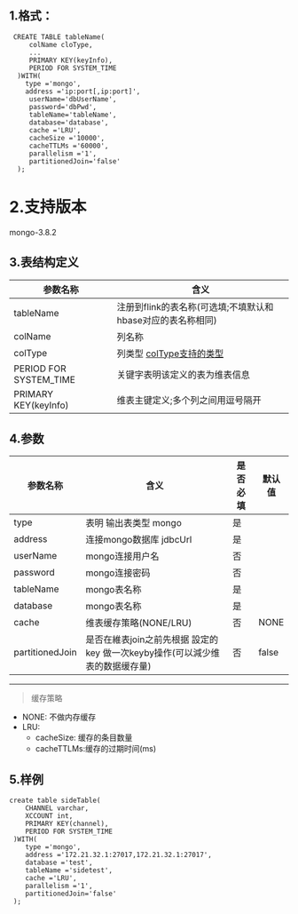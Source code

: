 
## 1.格式：
```
 CREATE TABLE tableName(
     colName cloType,
     ...
     PRIMARY KEY(keyInfo),
     PERIOD FOR SYSTEM_TIME
  )WITH(
    type ='mongo',
    address ='ip:port[,ip:port]',
     userName='dbUserName',
     password='dbPwd',
     tableName='tableName',
     database='database',
     cache ='LRU',
     cacheSize ='10000',
     cacheTTLMs ='60000',
     parallelism ='1',
     partitionedJoin='false'
  );
```

# 2.支持版本
 mongo-3.8.2
 
## 3.表结构定义
  
 |参数名称|含义|
 |----|---|
 | tableName | 注册到flink的表名称(可选填;不填默认和hbase对应的表名称相同)|
 | colName | 列名称|
 | colType | 列类型 [colType支持的类型](docs/colType.md)|
 | PERIOD FOR SYSTEM_TIME | 关键字表明该定义的表为维表信息|
 | PRIMARY KEY(keyInfo) | 维表主键定义;多个列之间用逗号隔开|
 
## 4.参数

  |参数名称|含义|是否必填|默认值|
  |----|---|---|----|
  | type |表明 输出表类型 mongo|是||
  | address | 连接mongo数据库 jdbcUrl |是||
  | userName | mongo连接用户名|否||
  | password | mongo连接密码|否||
  | tableName | mongo表名称|是||
  | database  | mongo表名称|是||
  | cache | 维表缓存策略(NONE/LRU)|否|NONE|
  | partitionedJoin | 是否在維表join之前先根据 設定的key 做一次keyby操作(可以減少维表的数据缓存量)|否|false|
  
  ----------
  > 缓存策略
  * NONE: 不做内存缓存
  * LRU:
    * cacheSize: 缓存的条目数量
    * cacheTTLMs:缓存的过期时间(ms)
  

## 5.样例
```
create table sideTable(
    CHANNEL varchar,
    XCCOUNT int,
    PRIMARY KEY(channel),
    PERIOD FOR SYSTEM_TIME
 )WITH(
    type ='mongo',
    address ='172.21.32.1:27017,172.21.32.1:27017',
    database ='test',
    tableName ='sidetest',
    cache ='LRU',
    parallelism ='1',
    partitionedJoin='false'
 );


```


